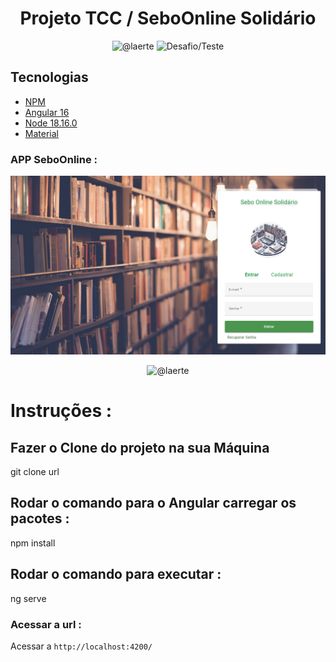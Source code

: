 <h1 align="center">
  Projeto TCC / SeboOnline Solidário
</h1>

<p align="center">
 <img src="https://img.shields.io/static/v1?label=UFPR&message=TCC&color=8257E5&labelColor=000000" alt="@laerte" />
 <img src="https://img.shields.io/static/v1?label=SeboOnline&message=Solidario&color=8257E5&labelColor=000000" alt="Desafio/Teste" />
</p>


## Tecnologias

- [NPM](https://www.npmjs.com/)
- [Angular 16](https://angular.io/guide/update-to-version-16)
- [Node 18.16.0](https://nodejs.org/en)
- [Material](https://material.angular.io/)



### APP SeboOnline : 

![img.png](img.png)

<p align="center">
 <img src="https://img.shields.io/static/v1?label=FRONTEND&message=ANGULAR&color=8257E5&labelColor=000000" alt="@laerte" />
</p>

# Instruções : 


## Fazer o Clone do projeto na sua Máquina
git clone url


## Rodar o comando para o Angular carregar os pacotes :

npm install

## Rodar o comando para executar :

ng serve

### Acessar a url : 

Acessar a `http://localhost:4200/`


